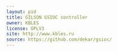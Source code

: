 ```yaml
---
layout: pid
title: GILSON GSIOC controller
owner: KBLES
license: GPLV3
site: http://www.kbles.ru
source: https://github.com/dekar/gsioc/
---
```

